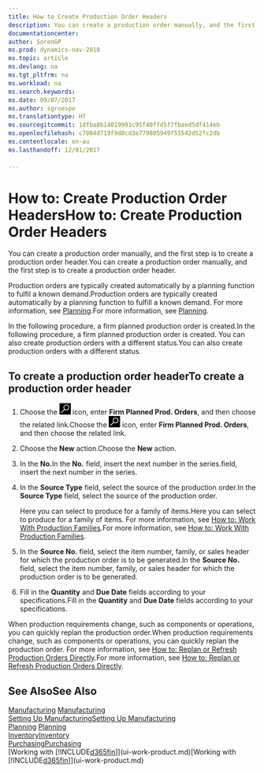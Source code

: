 ```yaml
---
title: How to Create Production Order Headers
description: You can create a production order manually, and the first step is to create a production order header.
documentationcenter: 
author: SorenGP
ms.prod: dynamics-nav-2018
ms.topic: article
ms.devlang: na
ms.tgt_pltfrm: na
ms.workload: na
ms.search.keywords: 
ms.date: 09/07/2017
ms.author: sgroespe
ms.translationtype: HT
ms.sourcegitcommit: 1dfba8b14019991c95f40ffd5f7fbaed5df414eb
ms.openlocfilehash: c7004d719f9d8cd3e779805949f55542d52fc2db
ms.contentlocale: en-au
ms.lasthandoff: 12/01/2017

---
```

# <a name="how-to-create-production-order-headers"></a><span data-ttu-id="7bd45-103">How to: Create Production Order Headers</span><span class="sxs-lookup"><span data-stu-id="7bd45-103">How to: Create Production Order Headers</span></span>
<span data-ttu-id="7bd45-104">You can create a production order manually, and the first step is to create a production order header.</span><span class="sxs-lookup"><span data-stu-id="7bd45-104">You can create a production order manually, and the first step is to create a production order header.</span></span>

<span data-ttu-id="7bd45-105">Production orders are typically created automatically by a planning function to fulfil a known demand.</span><span class="sxs-lookup"><span data-stu-id="7bd45-105">Production orders are typically created automatically by a planning function to fulfill a known demand.</span></span> <span data-ttu-id="7bd45-106">For more information, see [Planning](production-planning.md).</span><span class="sxs-lookup"><span data-stu-id="7bd45-106">For more information, see [Planning](production-planning.md).</span></span>   

<span data-ttu-id="7bd45-107">In the following procedure, a firm planned production order is created.</span><span class="sxs-lookup"><span data-stu-id="7bd45-107">In the following procedure, a firm planned production order is created.</span></span> <span data-ttu-id="7bd45-108">You can also create production orders with a different status.</span><span class="sxs-lookup"><span data-stu-id="7bd45-108">You can also create production orders with a different status.</span></span>  

## <a name="to-create-a-production-order-header"></a><span data-ttu-id="7bd45-109">To create a production order header</span><span class="sxs-lookup"><span data-stu-id="7bd45-109">To create a production order header</span></span>  
1.  <span data-ttu-id="7bd45-110">Choose the ![Search for Page or Report](media/ui-search/search_small.png "Search for Page or Report icon") icon, enter **Firm Planned Prod. Orders**, and then choose the related link.</span><span class="sxs-lookup"><span data-stu-id="7bd45-110">Choose the ![Search for Page or Report](media/ui-search/search_small.png "Search for Page or Report icon") icon, enter **Firm Planned Prod. Orders**, and then choose the related link.</span></span>  
2.  <span data-ttu-id="7bd45-111">Choose the **New** action.</span><span class="sxs-lookup"><span data-stu-id="7bd45-111">Choose the **New** action.</span></span>  
3.  <span data-ttu-id="7bd45-112">In the **No.**</span><span class="sxs-lookup"><span data-stu-id="7bd45-112">In the **No.**</span></span> <span data-ttu-id="7bd45-113">field, insert the next number in the series.</span><span class="sxs-lookup"><span data-stu-id="7bd45-113">field, insert the next number in the series.</span></span>  
4.  <span data-ttu-id="7bd45-114">In the **Source Type** field, select the source of the production order.</span><span class="sxs-lookup"><span data-stu-id="7bd45-114">In the **Source Type** field, select the source of the production order.</span></span>

    <span data-ttu-id="7bd45-115">Here you can select to produce for a family of items.</span><span class="sxs-lookup"><span data-stu-id="7bd45-115">Here you can select to produce for a family of items.</span></span> <span data-ttu-id="7bd45-116">For more information, see [How to: Work With Production Families](production-how-work-family.md).</span><span class="sxs-lookup"><span data-stu-id="7bd45-116">For more information, see [How to: Work With Production Families](production-how-work-family.md).</span></span>
5.  <span data-ttu-id="7bd45-117">In the **Source No.** field, select the item number, family, or sales header for which the production order is to be generated.</span><span class="sxs-lookup"><span data-stu-id="7bd45-117">In the **Source No.** field, select the item number, family, or sales header for which the production order is to be generated.</span></span>  
6.  <span data-ttu-id="7bd45-118">Fill in the **Quantity** and **Due Date** fields according to your specifications.</span><span class="sxs-lookup"><span data-stu-id="7bd45-118">Fill in the **Quantity** and **Due Date** fields according to your specifications.</span></span>  

<span data-ttu-id="7bd45-119">When production requirements change, such as components or operations, you can quickly replan the production order.</span><span class="sxs-lookup"><span data-stu-id="7bd45-119">When production requirements change, such as components or operations, you can quickly replan the production order.</span></span> <span data-ttu-id="7bd45-120">For more information, see [How to: Replan or Refresh Production Orders Directly](production-how-to-replan-refresh-production-orders.md).</span><span class="sxs-lookup"><span data-stu-id="7bd45-120">For more information, see [How to: Replan or Refresh Production Orders Directly](production-how-to-replan-refresh-production-orders.md).</span></span> 

## <a name="see-also"></a><span data-ttu-id="7bd45-121">See Also</span><span class="sxs-lookup"><span data-stu-id="7bd45-121">See Also</span></span>  
<span data-ttu-id="7bd45-122">[Manufacturing](production-manage-manufacturing.md)  </span><span class="sxs-lookup"><span data-stu-id="7bd45-122">[Manufacturing](production-manage-manufacturing.md)  </span></span>  
[<span data-ttu-id="7bd45-123">Setting Up Manufacturing</span><span class="sxs-lookup"><span data-stu-id="7bd45-123">Setting Up Manufacturing</span></span>](production-configure-production-processes.md)  
<span data-ttu-id="7bd45-124">[Planning](production-planning.md)    </span><span class="sxs-lookup"><span data-stu-id="7bd45-124">[Planning](production-planning.md)    </span></span>  
[<span data-ttu-id="7bd45-125">Inventory</span><span class="sxs-lookup"><span data-stu-id="7bd45-125">Inventory</span></span>](inventory-manage-inventory.md)  
[<span data-ttu-id="7bd45-126">Purchasing</span><span class="sxs-lookup"><span data-stu-id="7bd45-126">Purchasing</span></span>](purchasing-manage-purchasing.md)  
<span data-ttu-id="7bd45-127">[Working with [!INCLUDE[d365fin](includes/d365fin_md.md)]](ui-work-product.md)</span><span class="sxs-lookup"><span data-stu-id="7bd45-127">[Working with [!INCLUDE[d365fin](includes/d365fin_md.md)]](ui-work-product.md)</span></span>

